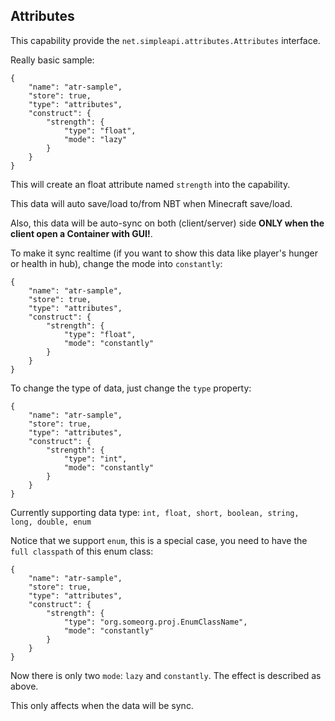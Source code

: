 ## Attributes

This capability provide the `net.simpleapi.attributes.Attributes` interface.

Really basic sample:

    {
        "name": "atr-sample",
        "store": true,
        "type": "attributes",
        "construct": {
            "strength": {
                "type": "float",
                "mode": "lazy"
            }
        }
    }

This will create an float attribute named `strength` into the capability.

This data will auto save/load to/from NBT when Minecraft save/load.

Also, this data will be auto-sync on both (client/server) side **ONLY when the client open a Container with GUI!**.

To make it sync realtime (if you want to show this data like player's hunger or health in hub), change the mode into `constantly`: 

    {
        "name": "atr-sample",
        "store": true,
        "type": "attributes",
        "construct": {
            "strength": {
                "type": "float",
                "mode": "constantly"
            }
        }
    }

To change the type of data, just change the `type` property:

    {
        "name": "atr-sample",
        "store": true,
        "type": "attributes",
        "construct": {
            "strength": {
                "type": "int",
                "mode": "constantly"
            }
        }
    }

Currently supporting data type: `int, float, short, boolean, string, long, double, enum`

Notice that we support `enum`, this is a special case, you need to have the `full classpath` of this enum class:

    {
        "name": "atr-sample",
        "store": true,
        "type": "attributes",
        "construct": {
            "strength": {
                "type": "org.someorg.proj.EnumClassName",
                "mode": "constantly"
            }
        }
    }

Now there is only two `mode`: `lazy` and `constantly`. The effect is described as above.

This only affects when the data will be sync.